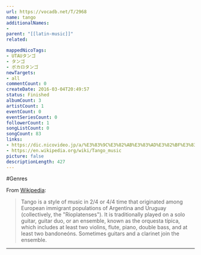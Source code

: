 ```yaml
---
url: https://vocadb.net/T/2968
name: tango
additionalNames: 
- 
parent: "[[latin-music]]"
related:

mappedNicoTags:
- UTAUタンゴ
- タンゴ
- ボカロタンゴ
newTargets:
- all
commentCount: 0
createDate: 2016-03-04T20:49:57
status: Finished
albumCount: 3
artistCount: 1
eventCount: 0
eventSeriesCount: 0
followerCount: 1
songListCount: 0
songCount: 83
links: 
- https://dic.nicovideo.jp/a/%E3%83%9C%E3%82%AB%E3%83%AD%E3%82%BF%E3%83%B3%E3%82%B4
- https://en.wikipedia.org/wiki/Tango_music
picture: false
descriptionLength: 427
---
```


#Genres

From [Wikipedia]():
>Tango is a style of music in 2/4 or 4/4 time that originated among European immigrant populations of Argentina and Uruguay (collectively, the "Rioplatenses"). It is traditionally played on a solo guitar, guitar duo, or an ensemble, known as the orquesta típica, which includes at least two violins, flute, piano, double bass, and at least two bandoneóns. Sometimes guitars and a clarinet join the ensemble.

---

